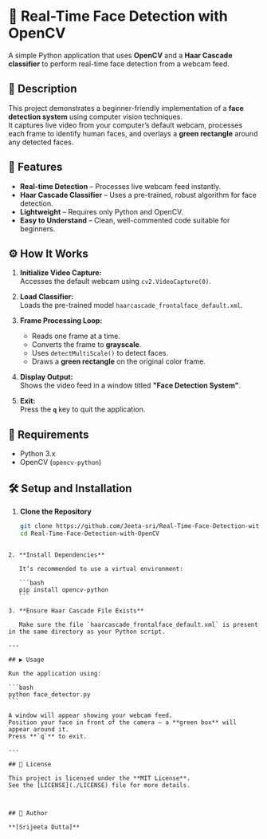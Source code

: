 
# 🧠 Real-Time Face Detection with OpenCV

A simple Python application that uses **OpenCV** and a **Haar Cascade classifier** to perform real-time face detection from a webcam feed.



## 📘 Description

This project demonstrates a beginner-friendly implementation of a **face detection system** using computer vision techniques.  
It captures live video from your computer’s default webcam, processes each frame to identify human faces, and overlays a **green rectangle** around any detected faces.



## 🚀 Features

- **Real-time Detection** – Processes live webcam feed instantly.  
- **Haar Cascade Classifier** – Uses a pre-trained, robust algorithm for face detection.  
- **Lightweight** – Requires only Python and OpenCV.  
- **Easy to Understand** – Clean, well-commented code suitable for beginners.



## ⚙️ How It Works

1. **Initialize Video Capture:**  
   Accesses the default webcam using `cv2.VideoCapture(0)`.

2. **Load Classifier:**  
   Loads the pre-trained model `haarcascade_frontalface_default.xml`.

3. **Frame Processing Loop:**  
   - Reads one frame at a time.  
   - Converts the frame to **grayscale**.  
   - Uses `detectMultiScale()` to detect faces.  
   - Draws a **green rectangle** on the original color frame.

4. **Display Output:**  
   Shows the video feed in a window titled **"Face Detection System"**.

5. **Exit:**  
   Press the **`q`** key to quit the application.



## 🧩 Requirements

- Python 3.x  
- OpenCV (`opencv-python`)



## 🛠️ Setup and Installation

1. **Clone the Repository**

   ```bash
   git clone https://github.com/Jeeta-sri/Real-Time-Face-Detection-with-OpenCV
   cd Real-Time-Face-Detection-with-OpenCV
````

2. **Install Dependencies**

   It’s recommended to use a virtual environment:

   ```bash
   pip install opencv-python
   ```

3. **Ensure Haar Cascade File Exists**

   Make sure the file `haarcascade_frontalface_default.xml` is present in the same directory as your Python script.

---

## ▶️ Usage

Run the application using:

```bash
python face_detector.py
```

A window will appear showing your webcam feed.
Position your face in front of the camera — a **green box** will appear around it.
Press **`q`** to exit.

---

## 📄 License

This project is licensed under the **MIT License**.
See the [LICENSE](./LICENSE) file for more details.



## 🧠 Author

**[Srijeeta Dutta]**



